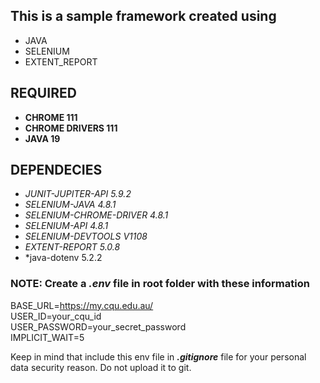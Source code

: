## This is a sample framework created using
- JAVA
- SELENIUM
- EXTENT_REPORT

## REQUIRED
- **CHROME 111**
- **CHROME DRIVERS 111**
- **JAVA 19**

## DEPENDECIES
- *JUNIT-JUPITER-API 5.9.2*
- *SELENIUM-JAVA 4.8.1*
- *SELENIUM-CHROME-DRIVER 4.8.1*
- *SELENIUM-API 4.8.1*
- *SELENIUM-DEVTOOLS V1108*
- *EXTENT-REPORT 5.0.8*
- *java-dotenv 5.2.2

### NOTE: Create a *.env* file in root folder with these information
BASE_URL=https://my.cqu.edu.au/  
USER_ID=your_cqu_id  
USER_PASSWORD=your_secret_password  
IMPLICIT_WAIT=5  

Keep in mind that include this env file in ***.gitignore*** file for your personal data security reason. Do not upload it to git.